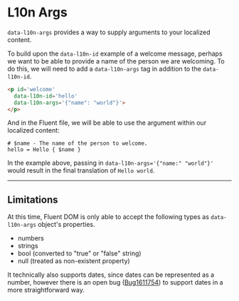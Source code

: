 # L10n Args

`data-l10n-args` provides a way to supply arguments to your localized content.

To build upon the `data-l10n-id` example of a welcome message, perhaps we want to be able to provide a name of the person we are welcoming. To do this, we will need to add a `data-l10n-args` tag in addition to the `data-l10n-id`.

```html
<p id='welcome'
  data-l10n-id='hello'
  data-l10n-args='{"name": "world"}'>
</p>
```

And in the Fluent file, we will be able to use the argument within our localized content:

```
# $name - The name of the person to welcome.
hello = Hello { $name }
```

In the example above, passing in `data-l10n-args='{"name:" "world"}'` would result in the final translation of `Hello world`.

---

## Limitations

At this time, Fluent DOM is only able to accept the following types as `data-l10n-args` object's properties.

  * numbers
  * strings
  * bool (converted to "true" or "false" string)
  * null (treated as non-existent property)

It technically also supports dates, since dates can be represented as a number, however there is an open bug ([Bug1611754](https://bugzilla.mozilla.org/show_bug.cgi?id=1611754)) to support dates in a more straightforward way.

